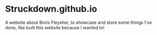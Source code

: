 # Struckdown.github.io
A website about Boris Fleysher, to showcase and store some things I've done, like built this website because I wanted to!
